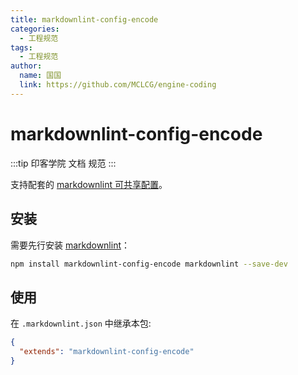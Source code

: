 ```yaml
---
title: markdownlint-config-encode
categories:
  - 工程规范
tags:
  - 工程规范
author:
  name: 国国
  link: https://github.com/MCLCG/engine-coding
---
```


# markdownlint-config-encode

:::tip
印客学院 文档 规范
:::

支持配套的 [markdownlint 可共享配置](https://www.npmjs.com/package/markdownlint#optionsconfig)。

## 安装

需要先行安装 [markdownlint](https://www.npmjs.com/package/markdownlint)：

```bash
npm install markdownlint-config-encode markdownlint --save-dev
```

## 使用

在 `.markdownlint.json` 中继承本包:

```json
{
  "extends": "markdownlint-config-encode"
}
```

